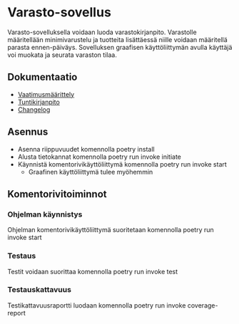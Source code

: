 # Varasto-sovellus

Varasto-sovelluksella voidaan luoda varastokirjanpito. Varastolle määritellään minimivarustelu ja tuotteita lisättäessä niille voidaan määritellä parasta ennen-päiväys. Sovelluksen graafisen käyttöliittymän avulla käyttäjä voi muokata ja seurata varaston tilaa.

## Dokumentaatio

- [Vaatimusmäärittely](https://github.com/aleksiskela/ot-harjoitustyo/blob/master/dokumentaatio/vaatimusmaarittely.md)
- [Tuntikirjanpito](https://github.com/aleksiskela/ot-harjoitustyo/blob/master/dokumentaatio/tuntikirjanpito.md)
- [Changelog](https://github.com/aleksiskela/ot-harjoitustyo/blob/master/dokumentaatio/changelog.md)

## Asennus

- Asenna riippuvuudet komennolla poetry install
- Alusta tietokannat komennolla poetry run invoke initiate
- Käynnistä komentorivikäyttöliittymä komennolla poetry run invoke start
  - Graafinen käyttöliittymä tulee myöhemmin

## Komentorivitoiminnot

### Ohjelman käynnistys
Ohjelman komentorivikäyttöliittymä suoritetaan komennolla poetry run invoke start

### Testaus
Testit voidaan suorittaa komennolla poetry run invoke test

### Testauskattavuus
Testikattavuusraportti luodaan komennolla poetry run invoke coverage-report
